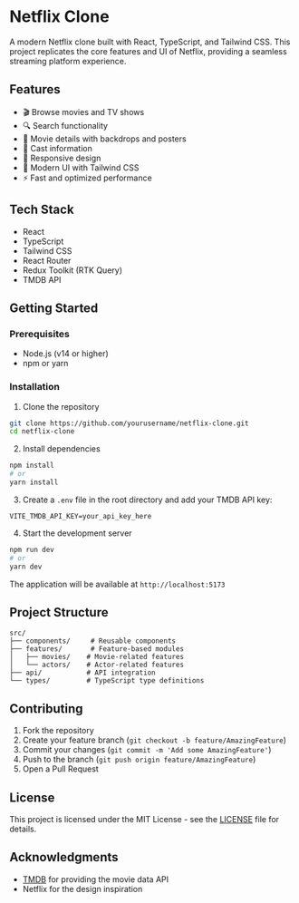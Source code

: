 # Netflix Clone

A modern Netflix clone built with React, TypeScript, and Tailwind CSS. This project replicates the core features and UI of Netflix, providing a seamless streaming platform experience.

## Features

- 🎬 Browse movies and TV shows
- 🔍 Search functionality
- 🎯 Movie details with backdrops and posters
- 👥 Cast information
- 📱 Responsive design
- 🎨 Modern UI with Tailwind CSS
- ⚡ Fast and optimized performance

## Tech Stack

- React
- TypeScript
- Tailwind CSS
- React Router
- Redux Toolkit (RTK Query)
- TMDB API

## Getting Started

### Prerequisites

- Node.js (v14 or higher)
- npm or yarn

### Installation

1. Clone the repository
```bash
git clone https://github.com/yourusername/netflix-clone.git
cd netflix-clone
```

2. Install dependencies
```bash
npm install
# or
yarn install
```

3. Create a `.env` file in the root directory and add your TMDB API key:
```env
VITE_TMDB_API_KEY=your_api_key_here
```

4. Start the development server
```bash
npm run dev
# or
yarn dev
```

The application will be available at `http://localhost:5173`

## Project Structure

```
src/
├── components/     # Reusable components
├── features/       # Feature-based modules
│   ├── movies/    # Movie-related features
│   └── actors/    # Actor-related features
├── api/           # API integration
└── types/         # TypeScript type definitions
```

## Contributing

1. Fork the repository
2. Create your feature branch (`git checkout -b feature/AmazingFeature`)
3. Commit your changes (`git commit -m 'Add some AmazingFeature'`)
4. Push to the branch (`git push origin feature/AmazingFeature`)
5. Open a Pull Request

## License

This project is licensed under the MIT License - see the [LICENSE](LICENSE) file for details.

## Acknowledgments

- [TMDB](https://www.themoviedb.org/) for providing the movie data API
- Netflix for the design inspiration
